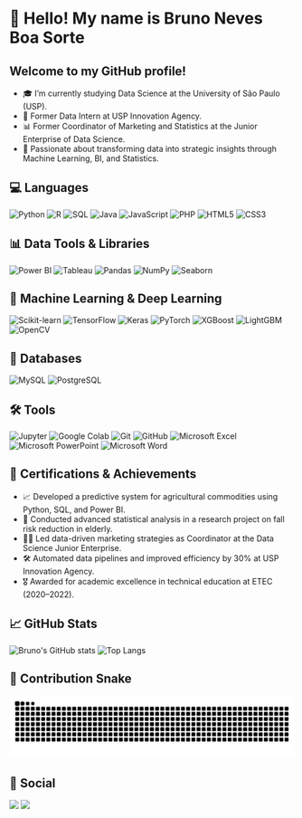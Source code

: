 # 👋 Hello! My name is Bruno Neves Boa Sorte  
## Welcome to my GitHub profile!

- 🎓 I’m currently studying Data Science at the University of São Paulo (USP).
- 💼 Former Data Intern at USP Innovation Agency.
- 📊 Former Coordinator of Marketing and Statistics at the Junior Enterprise of Data Science.
- 🧠 Passionate about transforming data into strategic insights through Machine Learning, BI, and Statistics.

## 💻 Languages
![Python](https://img.shields.io/badge/python-3670A0?style=for-the-badge&logo=python&logoColor=ffdd54)
![R](https://img.shields.io/badge/r-%23276DC3.svg?style=for-the-badge&logo=r&logoColor=white)
![SQL](https://img.shields.io/badge/sql-%2307405e.svg?style=for-the-badge&logo=postgresql&logoColor=white)
![Java](https://img.shields.io/badge/java-%23ED8B00.svg?style=for-the-badge&logo=openjdk&logoColor=white)
![JavaScript](https://img.shields.io/badge/javascript-%23323330.svg?style=for-the-badge&logo=javascript&logoColor=%23F7DF1E)
![PHP](https://img.shields.io/badge/php-%23777BB4.svg?style=for-the-badge&logo=php&logoColor=white)
![HTML5](https://img.shields.io/badge/html5-%23E34F26.svg?style=for-the-badge&logo=html5&logoColor=white)
![CSS3](https://img.shields.io/badge/css3-%231572B6.svg?style=for-the-badge&logo=css3&logoColor=white)

## 📊 Data Tools & Libraries
![Power BI](https://img.shields.io/badge/Power%20BI-F2C811?style=for-the-badge&logo=powerbi&logoColor=black)
![Tableau](https://img.shields.io/badge/Tableau-%23E97627.svg?style=for-the-badge&logo=Tableau&logoColor=white)
![Pandas](https://img.shields.io/badge/pandas-%23150458.svg?style=for-the-badge&logo=pandas&logoColor=white)
![NumPy](https://img.shields.io/badge/numpy-%23013243.svg?style=for-the-badge&logo=numpy&logoColor=white)
![Seaborn](https://img.shields.io/badge/Seaborn-%2300CED1.svg?style=for-the-badge&logoColor=white)

## 🤖 Machine Learning & Deep Learning
![Scikit-learn](https://img.shields.io/badge/scikit--learn-%23F7931E.svg?style=for-the-badge&logo=scikit-learn&logoColor=white)
![TensorFlow](https://img.shields.io/badge/TensorFlow-FF6F00?style=for-the-badge&logo=tensorflow&logoColor=white)
![Keras](https://img.shields.io/badge/Keras-D00000?style=for-the-badge&logo=keras&logoColor=white)
![PyTorch](https://img.shields.io/badge/PyTorch-%23EE4C2C.svg?style=for-the-badge&logo=PyTorch&logoColor=white)
![XGBoost](https://img.shields.io/badge/xgboost-%2300C7B7.svg?style=for-the-badge&logo=xgboost&logoColor=white)
![LightGBM](https://img.shields.io/badge/LightGBM-%231E90FF.svg?style=for-the-badge&logo=lightgbm&logoColor=white)
![OpenCV](https://img.shields.io/badge/OpenCV-%23white.svg?style=for-the-badge&logo=opencv&logoColor=black)

## 💾 Databases
![MySQL](https://img.shields.io/badge/mysql-4479A1.svg?style=for-the-badge&logo=mysql&logoColor=white)
![PostgreSQL](https://img.shields.io/badge/postgresql-%23336791.svg?style=for-the-badge&logo=postgresql&logoColor=white)

## 🛠️ Tools
![Jupyter](https://img.shields.io/badge/Jupyter-F37626?style=for-the-badge&logo=jupyter&logoColor=white)
![Google Colab](https://img.shields.io/badge/Colab-F9AB00?style=for-the-badge&logo=googlecolab&logoColor=black)
![Git](https://img.shields.io/badge/git-%23F05033.svg?style=for-the-badge&logo=git&logoColor=white)
![GitHub](https://img.shields.io/badge/github-%23121011.svg?style=for-the-badge&logo=github&logoColor=white)
![Microsoft Excel](https://img.shields.io/badge/Microsoft_Excel-217346?style=for-the-badge&logo=microsoft-excel&logoColor=white)
![Microsoft PowerPoint](https://img.shields.io/badge/Microsoft_PowerPoint-B7472A?style=for-the-badge&logo=microsoft-powerpoint&logoColor=white)
![Microsoft Word](https://img.shields.io/badge/Microsoft_Word-2B579A?style=for-the-badge&logo=microsoft-word&logoColor=white)

## 🏅 Certifications & Achievements

- 📈 Developed a predictive system for agricultural commodities using Python, SQL, and Power BI.
- 🧪 Conducted advanced statistical analysis in a research project on fall risk reduction in elderly.
- 👨‍🏫 Led data-driven marketing strategies as Coordinator at the Data Science Junior Enterprise.
- 🛠️ Automated data pipelines and improved efficiency by 30% at USP Innovation Agency.
- 🎖️ Awarded for academic excellence in technical education at ETEC (2020–2022).

## 📈 GitHub Stats
![Bruno's GitHub stats](https://github-readme-stats.vercel.app/api?username=brunonevesusp&show_icons=true&theme=dracula)
![Top Langs](https://github-readme-stats.vercel.app/api/top-langs/?username=brunonevesusp&layout=compact&theme=dracula)

## 🐍 Contribution Snake
![snake gif](https://github.com/brunonevesusp/brunonevesusp/blob/output/github-contribution-grid-snake.svg)

## 💬 Social
<a href="mailto:brunonevesboasorte@gmail.com"><img loading="lazy" src="https://img.shields.io/badge/Gmail-D14836?style=for-the-badge&logo=gmail&logoColor=white" target="_blank"></a>
<a href="https://www.linkedin.com/in/brunonevesboasorte" target="_blank"><img loading="lazy" src="https://img.shields.io/badge/-LinkedIn-%230077B5?style=for-the-badge&logo=linkedin&logoColor=white" target="_blank"></a>
